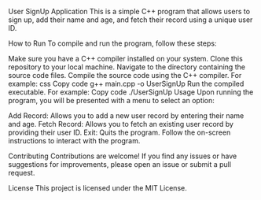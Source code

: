 User SignUp Application
This is a simple C++ program that allows users to sign up, add their name and age, and fetch their record using a unique user ID.

How to Run
To compile and run the program, follow these steps:

Make sure you have a C++ compiler installed on your system.
Clone this repository to your local machine.
Navigate to the directory containing the source code files.
Compile the source code using the C++ compiler. For example:
css
Copy code
g++ main.cpp -o UserSignUp
Run the compiled executable. For example:
Copy code
./UserSignUp
Usage
Upon running the program, you will be presented with a menu to select an option:

Add Record: Allows you to add a new user record by entering their name and age.
Fetch Record: Allows you to fetch an existing user record by providing their user ID.
Exit: Quits the program.
Follow the on-screen instructions to interact with the program.

Contributing
Contributions are welcome! If you find any issues or have suggestions for improvements, please open an issue or submit a pull request.

License
This project is licensed under the MIT License.
